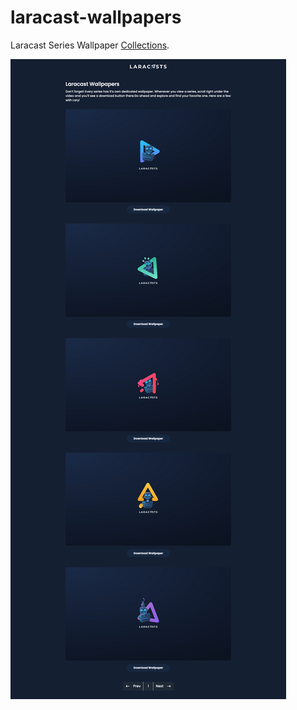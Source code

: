 # laracast-wallpapers

Laracast Series Wallpaper [Collections](laracast-wallpaper.vercel.app).

![screenshot](./Screenshot.png)
